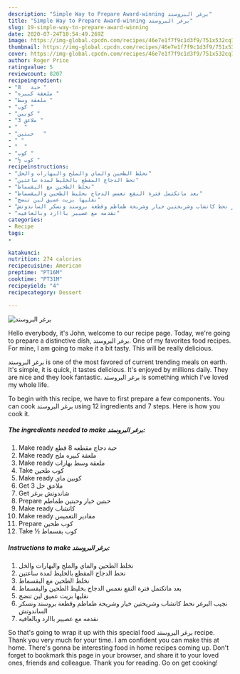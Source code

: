 ```yaml
---
description: "Simple Way to Prepare Award-winning برغر البروستد"
title: "Simple Way to Prepare Award-winning برغر البروستد"
slug: 19-simple-way-to-prepare-award-winning
date: 2020-07-24T10:54:49.269Z
image: https://img-global.cpcdn.com/recipes/46e7e1f7f9c1d3f9/751x532cq70/الصورة-الرئيسية-لوصفةبرغر-البروستد.jpg
thumbnail: https://img-global.cpcdn.com/recipes/46e7e1f7f9c1d3f9/751x532cq70/الصورة-الرئيسية-لوصفةبرغر-البروستد.jpg
cover: https://img-global.cpcdn.com/recipes/46e7e1f7f9c1d3f9/751x532cq70/الصورة-الرئيسية-لوصفةبرغر-البروستد.jpg
author: Roger Price
ratingvalue: 5
reviewcount: 8207
recipeingredient:
- "حبة   8 "
- "ملعقة كبيره "
- "ملعقة وسط "
- "كوب "
- "كوبين "
- "3 ملاعق "
- "  "
- "حبتين   "
- " "
- "  "
- "كوب "
- "½ كوب "
recipeinstructions:
- "نخلط الطحين والماي والملح والبهارات والخل"
- "نحط الدجاج المقطع بالخليط لمدة ساعتين"
- "نخلط الطحين مع البقسماط"
- "بعد ماتكتمل فترة النقع نغمس الدجاج بخليط الطحين والبقسماط"
- "نقليها بزيت عميق لين تنضج"
- "نجيب البرغر نحط كاتشاب وشريحتين خيار وشريحة طماطم وقطعة بروستد ونسكر الساندوتش"
- "نقدمه مع عصيير بااارد وبالعافيه"
categories:
- Recipe
tags:
- 

katakunci:  
nutrition: 274 calories
recipecuisine: American
preptime: "PT16M"
cooktime: "PT31M"
recipeyield: "4"
recipecategory: Dessert

---
```



![برغر البروستد](https://img-global.cpcdn.com/recipes/46e7e1f7f9c1d3f9/751x532cq70/الصورة-الرئيسية-لوصفةبرغر-البروستد.jpg)

Hello everybody, it's John, welcome to our recipe page. Today, we're going to prepare a distinctive dish, برغر البروستد. One of my favorites food recipes. For mine, I am going to make it a bit tasty. This will be really delicious.

برغر البروستد is one of the most favored of current trending meals on earth. It's simple, it is quick, it tastes delicious. It's enjoyed by millions daily. They are nice and they look fantastic. برغر البروستد is something which I've loved my whole life.




To begin with this recipe, we have to first prepare a few components. You can cook برغر البروستد using 12 ingredients and 7 steps. Here is how you cook it.

<!--inarticleads1-->

##### The ingredients needed to make برغر البروستد:

1. Make ready حبة دجاج مقطعه 8 قطع
1. Make ready ملعقة كبيره ملح
1. Make ready ملعقة وسط بهارات
1. Take كوب طحين
1. Make ready كوبين ماي
1. Get 3 ملاعق خل
1. Get  شاندوتش برغر
1. Prepare حبتين خيار وحبتين طماطم
1. Make ready  كاتشاب
1. Make ready  مقادير التغميس
1. Prepare كوب طحين
1. Take ½ كوب بقسماط




<!--inarticleads2-->

##### Instructions to make برغر البروستد:

1. نخلط الطحين والماي والملح والبهارات والخل
1. نحط الدجاج المقطع بالخليط لمدة ساعتين
1. نخلط الطحين مع البقسماط
1. بعد ماتكتمل فترة النقع نغمس الدجاج بخليط الطحين والبقسماط
1. نقليها بزيت عميق لين تنضج
1. نجيب البرغر نحط كاتشاب وشريحتين خيار وشريحة طماطم وقطعة بروستد ونسكر الساندوتش
1. نقدمه مع عصيير بااارد وبالعافيه




So that's going to wrap it up with this special food برغر البروستد recipe. Thank you very much for your time. I am confident you can make this at home. There's gonna be interesting food in home recipes coming up. Don't forget to bookmark this page in your browser, and share it to your loved ones, friends and colleague. Thank you for reading. Go on get cooking!
